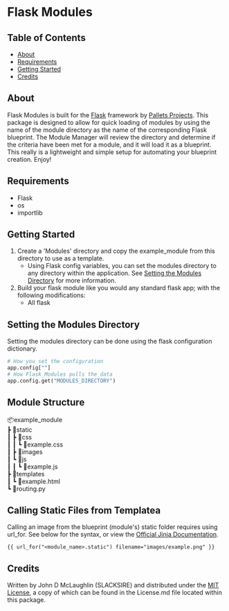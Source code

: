 # Flask Modules

## Table of Contents
- [About](#about)
- [Requirements](#requirements)
- [Getting Started](#getting-started)
- [Credits](#credits)

## About
Flask Modules is built for the [Flask](https://palletsprojects.com/projects/flask) framework by [Pallets Projects](https://palletsprojects.com/). This package is designed to allow for quick loading of modules by using the name of the module directory as the name of the corresponding Flask blueprint. The Module Manager will review the directory and determine if the criteria have been met for a module, and it will load it as a blueprint.  
This really is a lightweight and simple setup for automating  your blueprint creation. Enjoy!

## Requirements
- Flask
- os
- importlib

## Getting Started
1. Create a 'Modules' directory and copy the example_module from this directory to use as a template.
    - Using Flask config variables, you can set the modules directory to any directory within the application. See [Setting the Modules Directory](#setting-the-modules-directory) for more information.
2. Build your flask module like you would any standard flask app; with the following modifications:
    - All flask 

## Setting the Modules Directory
Setting the modules directory can be done using the flask configuration dictionary.
```python
# How you set the configuration
app.config[""]
# How Flask_Modules pulls the data
app.config.get("MODULES_DIRECTORY")
```

## Module Structure
📦example_module  
 ┣ 📂static  
 ┃ ┣ 📂css  
 ┃ ┃ ┗ 📜example.css  
 ┃ ┣ 📂images  
 ┃ ┗ 📂js  
 ┃ ┃ ┗ 📜example.js  
 ┣ 📂templates  
 ┃ ┗ 📜example.html  
 ┗ 📜routing.py  

 
 ## Calling Static Files from Templatea
 Calling an image from the blueprint (module's) static folder requires using url_for. See below for the syntax, or view the [Official Jinja Documentation](https://jinja.palletsprojects.com/en/stable/).
 ```
 {{ url_for("<module_name>.static") filename="images/example.png" }}
 ```

## Credits
Written by John D McLaughlin (SLACKSIRE) and distributed under the [MIT License](/License.md), a copy of which can be found in the License.md file located within this package.


